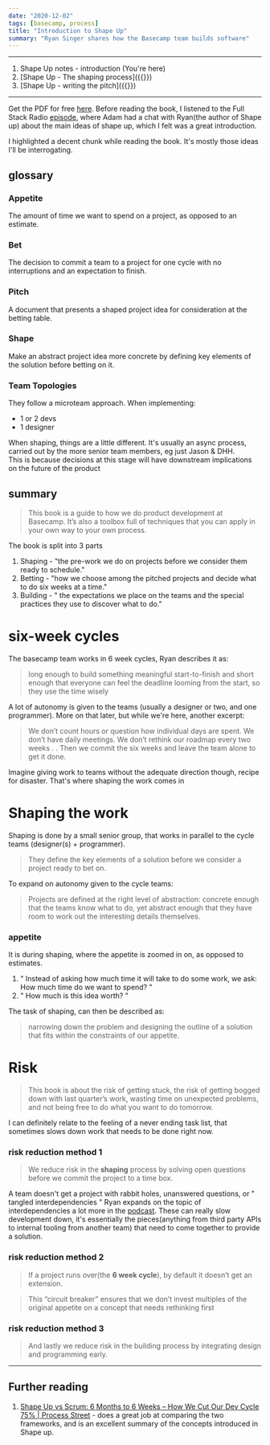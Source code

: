 ```yaml
---
date: "2020-12-02"
tags: [basecamp, process]
title: "Introduction to Shape Up"
summary: "Ryan Singer shares how the Basecamp team builds software"
---
```



---

1. Shape Up notes - introduction (You're here)
2. [Shape Up - The shaping process]({{<ref shape-up-notes-shaping>}})
3. [Shape Up - writing the pitch]({{<ref shape-up-notes-writing-pitch>}})


---

Get the PDF for free [here](https://basecamp.com/shapeup). Before reading the book, I listened to the Full Stack Radio [episode](http://www.fullstackradio.com/131), where Adam had a chat with Ryan(the author of Shape up) about the main ideas of shape up, which I felt was a great introduction.

I highlighted a decent chunk while reading the book. It's mostly those ideas I'll be interrogating.

## glossary
### Appetite
The amount of time we want to spend on a project, as opposed to
an estimate.

### Bet
The decision to commit a team to a project for one cycle with no interruptions and an expectation to finish.

### Pitch
A document that presents a shaped project idea for consideration at the betting table.

### Shape
Make an abstract project idea more concrete by defining key elements of the solution before betting on it.

### Team Topologies
They follow a microteam approach. When implementing:
- 1 or 2 devs
- 1 designer

When shaping, things are a little different. It's usually an async process, carried out by the more senior team members, eg just Jason & DHH. <br> 
This is because decisions at this stage will have downstream implications on the future of the product

## summary
> This book is a guide to how we do product development at Basecamp. It’s also a toolbox full of techniques that you can apply in your own way to your own process.

The book is split into 3 parts
1. Shaping - "the pre-work we do on projects before we consider them ready to schedule."
2. Betting - "how we choose among the pitched projects and decide what to do six weeks at a time."
3. Building - " the expectations we place on the teams and the special practices they use to discover what to do."

# six-week cycles
The basecamp team works in 6 week cycles, Ryan describes it as:
> long enough to build something meaningful start-to-finish and short enough that everyone can feel the deadline looming from the start, so they use the time wisely

A lot of autonomy is given to the teams (usually a designer or two, and one programmer). More on that later, but while we're here, another excerpt: 
> We don’t count hours or question how individual days are spent. We don’t have daily meetings. We don’t rethink our roadmap every two weeks
> .
> .
> Then we commit the six weeks and leave the team alone to get it done.

Imagine giving work to teams without the adequate direction though, recipe for disaster.
That's where shaping the work comes in

# Shaping the work
Shaping is done by a small senior group, that works in parallel to the cycle teams (designer(s) + programmer). 
> They define the key elements of a solution before we consider a project ready to bet on.

To expand on autonomy given to the cycle teams: 
> Projects are defined at the right level of abstraction: concrete enough that the teams know what to do, yet abstract enough that they have room to work out the interesting details themselves.


### appetite
It is during shaping, where the appetite is zoomed in on, as opposed to estimates.
1. " Instead of asking how much time it will take to do some work, we ask: How much time do we want to spend? "
2. " How much is this idea worth? "

The task of shaping, can then be described as:
> narrowing down the problem and designing the outline of a solution that fits within the constraints of our appetite.

# Risk
> This book is about the risk of getting stuck, the risk of getting bogged down with last quarter’s work, wasting time on unexpected problems, and not being free to do what you want to do tomorrow.

I can definitely relate to the feeling of a never ending task list, that sometimes slows down work that needs to be done right now.

### risk reduction method 1
> We reduce risk in the **shaping** process by solving open questions
before we commit the project to a time box.
 
A team doesn't get a project with rabbit holes, unanswered questions, or " tangled interdependencies "
Ryan expands on the topic of interdependencies a lot more in the [podcast](http://www.fullstackradio.com/131). 
These can really slow development down, it's essentially the pieces(anything from third party APIs to internal tooling from another team) that need to come together to provide a solution.

### risk reduction method 2
> If a project runs over(the **6 week cycle**), by default it doesn’t get an extension.

> This “circuit breaker” ensures that we don’t invest multiples of the original appetite on a concept that needs rethinking first

### risk reduction method 3
> And lastly we reduce risk in the building process by integrating design and programming early.

---

## Further reading
1. [Shape Up vs Scrum: 6 Months to 6 Weeks – How We Cut Our Dev Cycle 75% | Process Street](https://www.process.st/shape-up/) - does a great job at comparing the two frameworks, and is an excellent summary of the concepts introduced in Shape up.